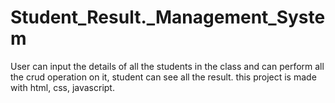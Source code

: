 # Student_Result._Management_System
User can input the details of all the students in the class and can perform all the crud operation on it, student can see all the result.
this project is made with html, css, javascript.
